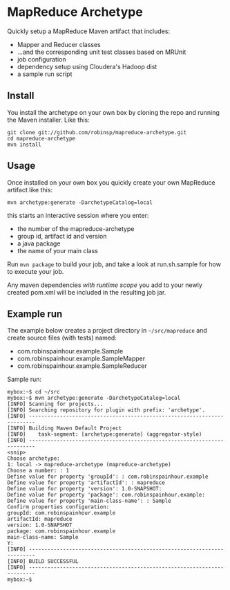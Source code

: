 MapReduce Archetype
============================

Quickly setup a MapReduce Maven artifact that includes: 

 - Mapper and Reducer classes
 - ...and the corresponding unit test classes based on MRUnit 
 - job configuration
 - dependency setup using Cloudera's Hadoop dist
 - a sample run script
 

Install
----------------------------

You install the archetype on your own box by cloning the repo and running 
the Maven installer. Like this: 

    git clone git://github.com/robinsp/mapreduce-archetype.git 
    cd mapreduce-archetype
    mvn install
    
    
Usage 
-----------------------------

Once installed on your own box you quickly create your own MapReduce artifact
like this:

    mvn archetype:generate -DarchetypeCatalog=local

this starts an interactive session where you enter: 

 - the number of the mapreduce-archetype
 - group id, artifact id and version
 - a java package
 - the name of your main class
 
Run `mvn package` to build your job, and take a look at run.sh.sample for how to execute your job. 

Any maven dependencies *with runtime scope* you add to your newly created pom.xml will be included
in the resulting job jar. 

Example run
-------------------------------------------------------
 The example below creates a project directory in `~/src/mapreduce` and 
 create source files (with tests) named: 
 
  - com.robinspainhour.example.Sample
  - com.robinspainhour.example.SampleMapper
  - com.robinspainhour.example.SampleReducer

Sample run: 

    mybox:~$ cd ~/src
    mybox:~$ mvn archetype:generate -DarchetypeCatalog=local
    [INFO] Scanning for projects...	
    [INFO] Searching repository for plugin with prefix: 'archetype'.
    [INFO] ------------------------------------------------------------------------
    [INFO] Building Maven Default Project
    [INFO]    task-segment: [archetype:generate] (aggregator-style)
    [INFO] ------------------------------------------------------------------------
    <snip>
    Choose archetype:
    1: local -> mapreduce-archetype (mapreduce-archetype)
    Choose a number: : 1
    Define value for property 'groupId': : com.robinspainhour.example
    Define value for property 'artifactId': : mapreduce
    Define value for property 'version': 1.0-SNAPSHOT: 
    Define value for property 'package': com.robinspainhour.example: 
    Define value for property 'main-class-name': : Sample
    Confirm properties configuration:
    groupId: com.robinspainhour.example
    artifactId: mapreduce
    version: 1.0-SNAPSHOT
    package: com.robinspainhour.example
    main-class-name: Sample
    Y: 
    [INFO] ------------------------------------------------------------------------
    [INFO] BUILD SUCCESSFUL
    [INFO] ------------------------------------------------------------------------
    mybox:~$ 
